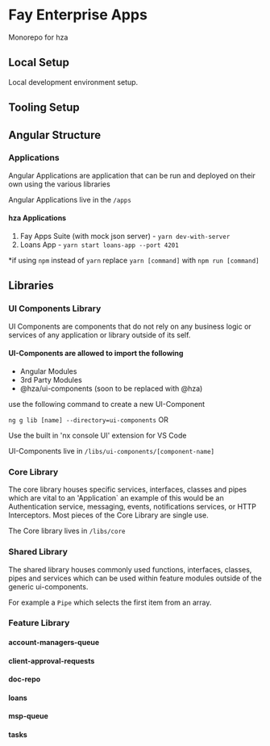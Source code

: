 # Fay Enterprise Apps

Monorepo for hza

## Local Setup

Local development environment setup.

## Tooling Setup

## Angular Structure

### Applications

Angular Applications are application that can be run and deployed on their own using
the various libraries

Angular Applications live in the `/apps`

#### hza Applications

1. Fay Apps Suite (with mock json server) - `yarn dev-with-server`
2. Loans App - `yarn start loans-app --port 4201`

\*if using `npm` instead of `yarn` replace `yarn [command]` with `npm run [command]`

## Libraries

### UI Components Library

UI Components are components that do not rely on
any business logic or services of any application or library outside of its self.

#### UI-Components are allowed to import the following

- Angular Modules
- 3rd Party Modules
- @hza/ui-components (soon to be replaced with @hza)

use the following command to create a new UI-Component

`ng g lib [name] --directory=ui-components` OR

Use the built in 'nx console UI' extension for VS Code

UI-Components live in `/libs/ui-components/[component-name]`

### Core Library

The core library houses specific services, interfaces, classes and pipes which are vital to an 'Application` an example of this would be an Authentication service, messaging, events, notifications services, or HTTP Interceptors. Most pieces of the Core Library are single use.

The Core library lives in `/libs/core`

### Shared Library

The shared library houses commonly used
functions, interfaces, classes, pipes and services which can be used within feature modules outside of the generic ui-components.

For example a `Pipe` which selects the first item from an array.

### Feature Library

#### account-managers-queue

#### client-approval-requests

#### doc-repo

#### loans

#### msp-queue

#### tasks

